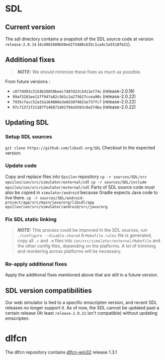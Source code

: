 # SDL

## Current version
The sdl directory contains a snapshot of the SDL source code at version `release-2.0.14` (`4cd981609b50ed273d80c635c1ca4c1e5518fb21`).

## Additional fixes
> **_NOTE:_**  We should minimize these fixes as much as possible.

From future versions :
- `c877dd93c5154b26859beec7487d23c5411e774c` (release-2.0.18)
- `99af3281ee11ff947a82c561c2a275627ccea90c` (release-2.0.22)
- `7935cfacc52a33a164880e3e8d3df4021e737fc7` (release-2.0.22)
- `97c71371f21187f146872d41f94a5593c0a374ba` (release-2.0.22)

## Updating SDL

### Setup SDL sources

```git clone https://github.com/libsdl-org/SDL```
Checkout to the expected version.

### Update code
Copy and replace files into `Epsilon` repository
```cp -r sources/SDL/src epsilon/ion/src/simulator/external/sdl```
```cp -r sources/SDL/include epsilon/ion/src/simulator/external/sdl```
Parts of SDL source code must also be copied in `simulator/android` because Gradle expects Java code to live there.
```cp -r sources/SDL/android-project/app/src/main/java/org/libsdl/app epsilon/ion/src/simulator/android/src/java/org```

### Fix SDL static linking
> **_NOTE:_**  This process could be improved
In the SDL sources, run
```./configure --disable-shared```
A `Makefile.rules` file is generated, copy all `.c` and `.m` files into `ion/src/simulator/external/Makefile` and the other config files, depending on the platforms.
A lot of trimming and reordering across platforms will be necessary.

### Re-apply additional fixes
Apply the additional fixes mentioned above that are still in a future version.

## SDL version compatibilities
Our web simulator is tied to a specific emscripten version, and recent SDL releases no longer support it.
As of now, the SDL cannot be updated past a certain release (At least `release-2.0.22` isn't compatible) without updating emscripten.

# dlfcn

The dlfcn repository contains [dlfcn-win32](https://github.com/dlfcn-win32/dlfcn-win32) release 1.3.1
